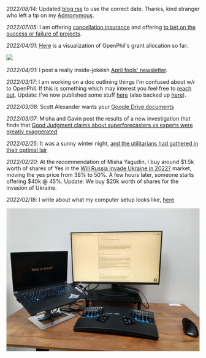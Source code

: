 _2022/08/14_: Updated [blog rss](https://nunosempere.com/blog/index.rss) to use the correct date. Thanks, kind stranger who left a tip on my [Admonymous](https://www.admonymous.co/loki).

_2022/07/05_: I am offering [cancellation insurance](https://nunosempere.com/blog/2022/07/04/cancellation-insurance/) and offering [to bet on the success or failure of projects](https://nunosempere.com/blog/2022/07/05/i-will-bet-on-your-success-or-failure/).

_2022/04/01_: [Here](https://nunosempere.com/blog/2022/04/07/openphil-allocation/) is a visualization of OpenPhil's grant allocation so far:

![](https://i.imgur.com/PwBI0rk.png)

_2022/04/01_: I post a really inside-jokeish [April fools' newsletter](https://nunosempere.com/blog/2022/04/01/forecasting-newsletter-april-2222).

_2022/03/17_: I am working on a doc outlining things I'm confused about w/r to OpenPhil. If this is something which may interest you feel free to [reach out](mailto:nunosempere@protonmail.com). Update: I've now published some stuff [here](https://forum.effectivealtruism.org/posts/h2N9qEbvQ6RHABcae/a-critical-review-of-open-philanthropy-s-bet-on-criminal) (also backed up [here](https://nunosempere.com/blog/2022/06/16/criminal-justice/)).

_2022/03/08_: Scott Alexander wants your [Google Drive documents](https://forum.effectivealtruism.org/posts/xapRLBTpMYokrpd9q/we-re-announcing-a-usd100-000-blog-prize?commentId=kgjCJNiKh5NEWDLPu)

_2022/03/07_: Misha and Gavin post the results of a new investigation that finds that [Good Judgment claims about superforecasters vs experts were greatly exaggerated](https://forum.effectivealtruism.org/posts/qZqvBLvR5hX9sEkjR/comparing-top-forecasters-and-domain-experts)

_2022/02/25_: It was a sunny winter night, [and the utilitarians had gathered in their optimal lair](https://forum.effectivealtruism.org/posts/K4FjWv2cqsKYCS3cQ/the-value-of-small-donations-from-a-longtermist-perspective?commentId=aQunjwfbWB2wCdsqu)

_2022/02/20_: At the recommendation of Misha Yagudin, I buy around $1.5k worth of shares of Yes in the [Will Russia Invade Ukraine in 2022?](https://insightprediction.com/markets/129) market, moving the yes price from 38% to 50%. A few hours later, someone starts offering $40k @ 45%. Update: We buy $20k worth of shares for the invasion of Ukraine.

_2022/02/18_: I write about what my computer setup looks like, [here](https://forum.effectivealtruism.org/posts/dzPtGwEFiqCFFGLhH/as-an-independent-researcher-what-are-the-biggest?commentId=PeP9LojYxxoWGnJQL)

<p><img src="/gossip/computer-setup.jpg" alt="image of my computer setup" class="img-medium-center"> </p>
